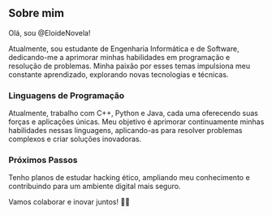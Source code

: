 ## Sobre mim

Olá, sou @EloideNovela!

Atualmente, sou estudante de Engenharia Informática e de Software, dedicando-me a aprimorar minhas habilidades em programação e resolução de problemas. Minha paixão por esses temas impulsiona meu constante aprendizado, explorando novas tecnologias e técnicas.

### Linguagens de Programação

Atualmente, trabalho com C++, Python e Java, cada uma oferecendo suas forças e aplicações únicas. Meu objetivo é aprimorar continuamente minhas habilidades nessas linguagens, aplicando-as para resolver problemas complexos e criar soluções inovadoras.

### Próximos Passos

Tenho planos de estudar hacking ético, ampliando meu conhecimento e contribuindo para um ambiente digital mais seguro.

Vamos colaborar e inovar juntos! 🚀😁